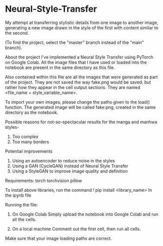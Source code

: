 # Neural-Style-Transfer
My attempt at transferring stylistic details from one image to another image, generating a new image drawn in the style of the first with content similar to the second.

(To find the project, select the "master" branch instead of the "main" branch).

About the project
I've implemented a Neural Style Transfer using PyTorch on Google Colab. All the image files that I have used or loaded into the notebook are present in the same directory as this file.

Also contained within this file are all the images that were generated as part of the project. They are not saved the way fake.png would be saved, but rather how they appear in the cell output sections. They are named <file_name + style_variable_name>.

To import your own images, please change the paths given to the load() function. The generated image will be called fake.png, created in the same directory as the notebook.

Possible reasons for not-so-spectacular results for the manga and manhwa styles-
1. Too complex
2. Too many borders

Potential improvements
1. Using an autoencoder to reduce noise in the styles
2. Using a GAN (CycleGAN) instead of Neural Style Transfer
3. Using a StyleGAN to improve image quality and definition

Requirements:
torch
torchvision
pillow

To install above libraries, run the command
! pip install <library_name>
In the ipynb file

Running the file:
1. On Google Colab
Simply upload the notebook into Google Colab and run all the cells.

2. On a local machine
Comment out the first cell, then run all cells.

Make sure that your image loading paths are correct.
